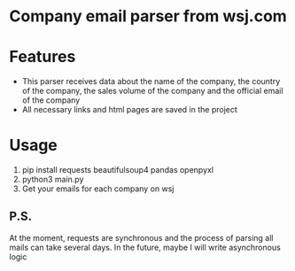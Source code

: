 # Company email parser from wsj.com

# Features

- This parser receives data about the name of the company, the country of the company, the sales volume of the company and the official email of the company
- All necessary links and html pages are saved in the project

# Usage

1) pip install requests beautifulsoup4 pandas openpyxl
2) python3 main.py
3) Get your emails for each company on wsj

## P.S.

At the moment, requests are synchronous and the process of parsing all mails can take several days. In the future, maybe I will write asynchronous logic